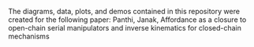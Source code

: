 The diagrams, data, plots, and demos contained in this repository were created for the following paper:
Panthi, Janak, Affordance as a closure to open-chain serial manipulators and inverse kinematics for closed-chain mechanisms

